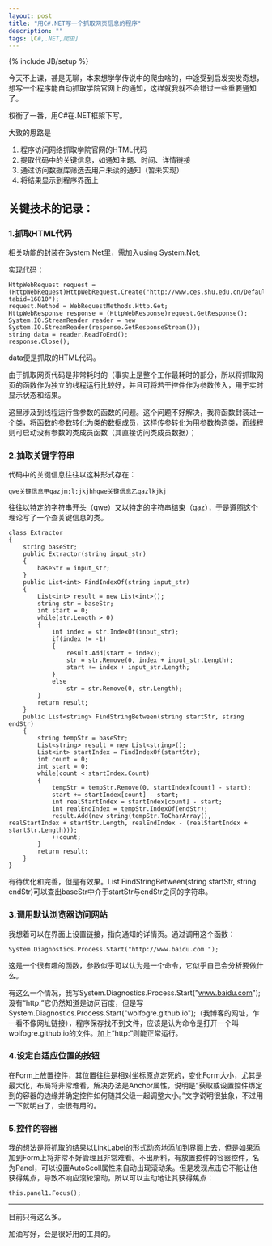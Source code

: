 ```yaml
---
layout: post
title: "用C#.NET写一个抓取网页信息的程序"
description: ""
tags: [C#,.NET,爬虫]
---
```


{% include JB/setup %}


今天不上课，甚是无聊，本来想学学传说中的爬虫啥的，中途受到启发突发奇想，想写一个程序能自动抓取学院官网上的通知，这样就我就不会错过一些重要通知了。

权衡了一番，用C#在.NET框架下写。

大致的思路是

1. 程序访问网络抓取学院官网的HTML代码
2. 提取代码中的关键信息，如通知主题、时间、详情链接
3. 通过访问数据库筛选去用户未读的通知（暂未实现）
4. 将结果显示到程序界面上

## 关键技术的记录：

### 1.抓取HTML代码

相关功能的封装在System.Net里，需加入using System.Net;

实现代码：

    HttpWebRequest request = (HttpWebRequest)HttpWebRequest.Create("http://www.ces.shu.edu.cn/Default.aspx?tabid=16810");
    request.Method = WebRequestMethods.Http.Get;
    HttpWebResponse response = (HttpWebResponse)request.GetResponse();
    System.IO.StreamReader reader = new System.IO.StreamReader(response.GetResponseStream());
    string data = reader.ReadToEnd();
    response.Close();

data便是抓取的HTML代码。

由于抓取网页代码是非常耗时的（事实上是整个工作最耗时的部分，所以将抓取网页的函数作为独立的线程运行比较好，并且可将若干控件作为参数传入，用于实时显示状态和结果。

这里涉及到线程运行含参数的函数的问题。这个问题不好解决，我将函数封装进一个类，将函数的参数转化为类的数据成员，这样传参转化为用参数构造类，而线程则可启动没有参数的类成员函数（其直接访问类成员数据）；


### 2.抽取关键字符串

代码中的关键信息往往以这种形式存在：

    qwe关键信息甲qazjm;l;jkjhhqwe关键信息乙qazlkjkj

往往以特定的字符串开头（qwe）又以特定的字符串结束（qaz），于是遵照这个理论写了一个查关键信息的类。

    class Extractor
    {
        string baseStr;
        public Extractor(string input_str)
        {
            baseStr = input_str;
        }
        public List<int> FindIndexOf(string input_str)
        {
            List<int> result = new List<int>();
            string str = baseStr;
            int start = 0;
            while(str.Length > 0)
            {
                int index = str.IndexOf(input_str);
                if(index != -1)
                {
                    result.Add(start + index);
                    str = str.Remove(0, index + input_str.Length);
                    start += index + input_str.Length;
                }
                else
                    str = str.Remove(0, str.Length);
            }
            return result;
        }
        public List<string> FindStringBetween(string startStr, string endStr)
        {
            string tempStr = baseStr;
            List<string> result = new List<string>();
            List<int> startIndex = FindIndexOf(startStr);
            int count = 0;
            int start = 0;
            while(count < startIndex.Count)
            {
                tempStr = tempStr.Remove(0, startIndex[count] - start);
                start += startIndex[count] - start;
                int realStartIndex = startIndex[count] - start;
                int realEndIndex = tempStr.IndexOf(endStr);
                result.Add(new string(tempStr.ToCharArray(), realStartIndex + startStr.Length, realEndIndex - (realStartIndex + startStr.Length)));
                ++count;
            }
            return result;
        }
    }

有待优化和完善，但是有效果。List<string> FindStringBetween(string startStr, string endStr)可以查出baseStr中介于startStr与endStr之间的字符串。

### 3.调用默认浏览器访问网站

我想着可以在界面上设置链接，指向通知的详情页。通过调用这个函数：

    System.Diagnostics.Process.Start("http://www.baidu.com ");

这是一个很有趣的函数，参数似乎可以认为是一个命令，它似乎自己会分析要做什么。

有这么一个情况，我写System.Diagnostics.Process.Start("www.baidu.com"); 没有“http:”它仍然知道是访问百度，但是写System.Diagnostics.Process.Start("wolfogre.github.io");（我博客的网址，乍一看不像网址链接），程序保存找不到文件，应该是认为命令是打开一个叫wolfogre.github.io的文件。加上“http:”则能正常运行。

### 4.设定自适应位置的按钮

在Form上放置控件，其位置往往是相对坐标原点定死的，变化Form大小，尤其是最大化，布局将非常难看，解决办法是Anchor属性，说明是“获取或设置控件绑定到的容器的边缘并确定控件如何随其父级一起调整大小。”文字说明很抽象，不过用一下就明白了，会很有用的。

### 5.控件的容器

我的想法是将抓取的结果以LinkLabel的形式动态地添加到界面上去，但是如果添加到Form上将非常不好管理且非常难看。不出所料，有放置控件的容器控件，名为Panel，可以设置AutoScoll属性来自动出现滚动条。但是发现点击它不能让他获得焦点，导致不响应滚轮滚动，所以可以主动地让其获得焦点：
 
    this.panel1.Focus();

***

目前只有这么多。


加油写好，会是很好用的工具的。